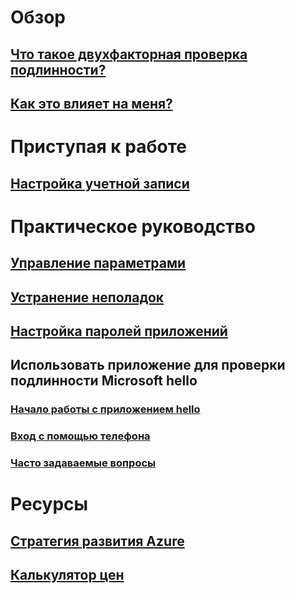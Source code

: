 # Обзор
## [Что такое двухфакторная проверка подлинности?](multi-factor-authentication-end-user.md)
## [Как это влияет на меня?](multi-factor-authentication-end-user-signin.md)

# Приступая к работе
## [Настройка учетной записи](multi-factor-authentication-end-user-first-time.md)

# Практическое руководство
## [Управление параметрами](multi-factor-authentication-end-user-manage-settings.md)
## [Устранение неполадок](multi-factor-authentication-end-user-troubleshoot.md)
## [Настройка паролей приложений](multi-factor-authentication-end-user-app-passwords.md)
## Использовать приложение для проверки подлинности Microsoft hello
### [Начало работы с приложением hello](microsoft-authenticator-app-how-to.md)
### [Вход с помощью телефона](microsoft-authenticator-app-phone-signin-faq.md)
### [Часто задаваемые вопросы](microsoft-authenticator-app-faq.md)
# Ресурсы
## [Стратегия развития Azure](https://azure.microsoft.com/roadmap/?category=security-identity)
## [Калькулятор цен](https://azure.microsoft.com/pricing/calculator/)
